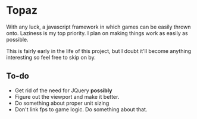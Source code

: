 # Topaz
With any luck, a javascript framework in which games can be easily thrown onto.
Laziness is my top priority. I plan on making things work as easily as possible.

This is fairly early in the life of this project, but I doubt it'll become anything interesting so feel free to skip on by.

## To-do
- Get rid of the need for JQuery **possibly**
- Figure out the viewport and make it better.
- Do something about proper unit sizing
- Don't link fps to game logic. Do something about that.
